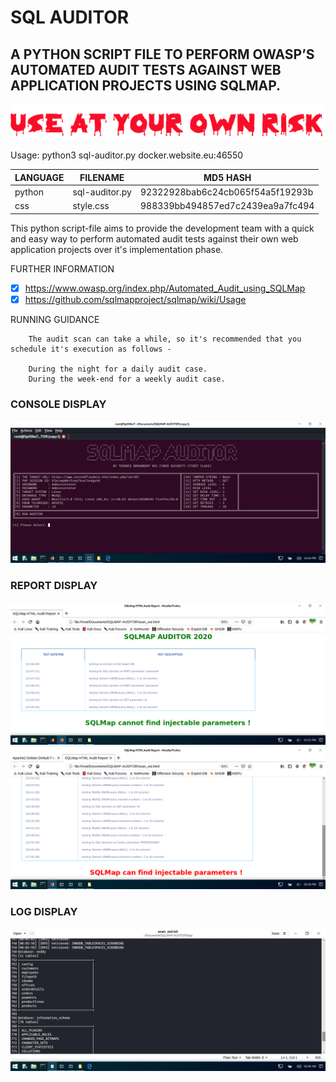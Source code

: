 # SQL AUDITOR
## A PYTHON SCRIPT FILE TO PERFORM OWASP’S AUTOMATED AUDIT TESTS AGAINST WEB APPLICATION PROJECTS USING SQLMAP.

![Screenshot](risk1.png) 

Usage: python3 sql-auditor.py docker.website.eu:46550

| LANGUAGE | FILENAME       | MD5 HASH                         | 
|--------  |---------       |---------                         | 
| python   | sql-auditor.py | 92322928bab6c24cb065f54a5f19293b | 
| css      | style.css      | 988339bb494857ed7c2439ea9a7fc494 |

This python script-file aims to provide the development team with a quick and easy way to perform automated audit tests against their own web application projects over it's implementation phase.

FURTHER INFORMATION
- [x] https://www.owasp.org/index.php/Automated_Audit_using_SQLMap
- [x] https://github.com/sqlmapproject/sqlmap/wiki/Usage
        
RUNNING GUIDANCE

        The audit scan can take a while, so it's recommended that you schedule it's execution as follows -
        
        During the night for a daily audit case.
        During the week-end for a weekly audit case.

### CONSOLE DISPLAY
![Screenshot](picture1.png) 

### REPORT DISPLAY
![Screenshot](ExampleReport-1.png)
![Screenshot](ExampleReport-2.png)

### LOG DISPLAY
![Screenshot](Logs.png) 

